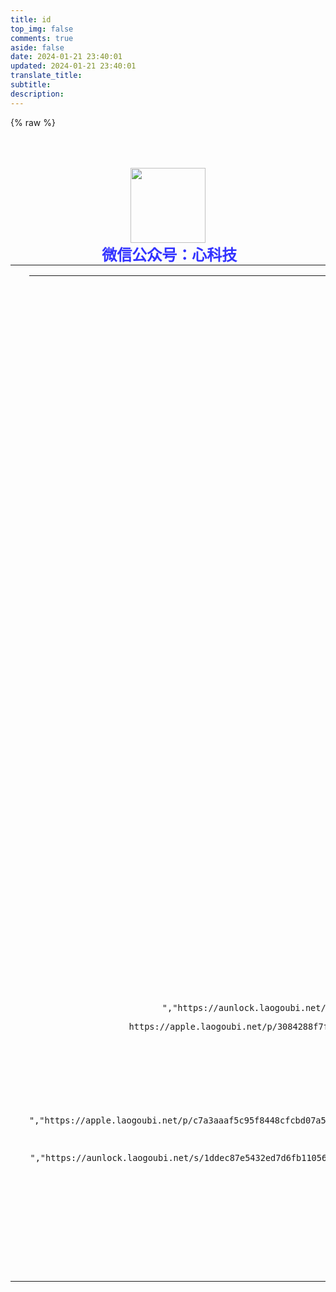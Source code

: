 ```yaml
---
title: id
top_img: false
comments: true
aside: false
date: 2024-01-21 23:40:01
updated: 2024-01-21 23:40:01
translate_title:
subtitle:
description:
---
```


{% raw %}
<!DOCTYPE html>
<html>


<head>
    <meta charset="utf-8" />
    <meta content="width=device-width, initial-scale=1.0, maximum-scale=1.0, minimum-scale=1.0, user-scalable=no" name="viewport" />
    <meta content="苹果共享ID账号" name="keywords" />
    <meta content="苹果共享ID账号" name="description" />
    <title>苹果国外已购共享ID</title>
    <link href="https://is4-ssl.mzstatic.com/image/thumb/Purple126/v4/c5/50/ad/c550ad28-d7bb-209c-05a6-849296bfddc5/AppIcon-0-1x_U007emarketing-0-10-0-0-85-220.png/230x0w.webp" rel="shortcut icon" />
    <link href="https://lf6-cdn-tos.bytecdntp.com/cdn/expire-1-M/bootstrap/5.1.3/css/bootstrap.min.css" rel="stylesheet" type="text/css" />
    <link href="https://lf6-cdn-tos.bytecdntp.com/cdn/expire-1-M/bootstrap-icons/1.8.1/font/bootstrap-icons.min.css" rel="stylesheet" type="text/css" />
    <link href="https://cdn.staticfile.org/flag-icons/6.6.6/css/flag-icons.min.css" rel="stylesheet" />
    <style>
        a{text-decoration:unset}.border-success{border-color:#6fd088!important}:root{--bs-success-rgb:111,208,136}
    </style>
</head>
<div class="JabiSysBg" id="JabiSysBg" style="border-radius: 10px;">
    <style>
        .main{width:100%;text-align:center;color:#2c3e50;font-size:16px;padding:50px 0;font-family:Avenir,Helvetica,Arial,sans-serif;-webkit-font-smoothing:antialiased}table,tr,td{text-align:center;line-height:30px}table{min-width:240px;max-width:600px;margin:0 auto}td{padding:0 30px}.footer{background-color:#1060D7;padding:10px;text-align:center}
    </style>
    <div class="main" id="main">
        <div class="polaroid">
            <div class="logo"><img src="https://jsd.cdn.zzko.cn/gh/xinkeji/id/static/picture/logo.jpg" class="img-circle" width="120" height="120"></div>
        </div>
        <div class="idBox" id="idBox">
            <div style="text-align"><span style="color: #3333ff;"><strong>&nbsp;<span style="font-size: 18pt; text-shadow: #ffffff 2px 2px 1px;">微信公众号：心科技</span></strong></span></div>
            <table>
                <tr>
                    <td>
                        <hr>

                        <body class="text-center container-fluid py-5 m-auto">
                            <main><a class="btn btn-danger mr-2 mb-2" role="button" href="https://jsd.cdn.zzko.cn/gh/xinkeji/id/static/picture/ba6f3573eb772b35b17287569a628a9f.jpeg" target="_blank" rel="nofollow noopener noreferrer">【必看】共享账号登录教程</a><br>
                                <p align="left">注意事项<br>1、只能在商店登录，不要在设置登陆，不要在设置登陆，不要在设置登陆，否则后果自负<br>2、登陆过程提示升级？点击其他选项->不升级，否则系统会立即重置密码！<br>3、密码错误？请刷新网页重新复制！<br>4、无法复制？请更换浏览器！<br>5、更新软件请卸载重装！<br>6、为了避免不必要的损失，使用完请立即退出！<br>
                                <p>
                                    <hr>账号每30分钟自动检测，解锁、关闭双重认证，但由于使用人数较多，登陆时若提示锁定或需要验证码，请稍后再试或使用更新时间较新的账号<br><br>
                                <p></p>
                    </td>
                </tr>
            </table>
            <div class="mb-3"></div>
            <div class="row text-start justify-content-center" id="apple">
                <div class="col-auto my-5" id="loading"><i aria-hidden="true" class="spinner-border me-5"></i>加载最新账号信息</div>
            </div>
            <div class="row justify-content-center">
                <div class="col-md-8">
                    <hr class="devider devider-dotted" />
                </div>
                <div class="col-md-8">
                    <p><a href="https://dh.g0f.cn" target="blank">我的个人导航</a></p>
                </div>
            </div>
            <p class="mb-3 text-body-secondary">?&nbsp;2022~2023<a href="https://93665.xin/" target="blank">苦心ios导航</a></p>
            </main>
            <script src="https://jsd.cdn.zzko.cn/gh/xinkeji/id@master/static/js/jquery.min.js"></script>
            <script src="https://jsd.cdn.zzko.cn/gh/xinkeji/id/static/js/sweetalert.min.js"></script>

            <body>
                <link rel="stylesheet" type="text/css" href="https://jsd.cdn.zzko.cn/gh/xinkeji/id/static/css/style.white.css">
                <link rel="stylesheet" type="text/css" href="https://jsd.cdn.zzko.cn/gh/xinkeji/id/static/css/sweetalert.css">
                </script>
                <script>
                    swal({"title":"公告","text":'<div\x20align=\x22center\x22><p\x20class=\x22klan\x22>\x20获取密码方式</span></p><br\x20/><p\x20class=\x22klan\x22>\x20关注公众号</span></p><br\x20/><p\x20class=\x22klan\x22>\x20【心科技】</span></p><br\x20/><p\x20class=\x22klan\x22>\x20回复关键词：密码</p></span><br\x20/></div>',"html":!![],"type":"input","closeOnConfirm":![],"closeOnCancel":![],"confirmButtonText":'确\x20认',"inputPlaceholder":"请输入密码",'inputType':"password",'showLoaderOnConfirm':!![]},function(_0x2cc41b){if(_0x2cc41b!="6527".split("").reverse().join("")){swal["showInputError"]("入输新重请，误错码密".split("").reverse().join(""));return}swal("用使迎欢".split("").reverse().join(""),'密码正确',"success")});
                </script><textarea id="copy" readonly="readonly" style="display: none"></textarea>
                <script src="https://lf6-cdn-tos.bytecdntp.com/cdn/expire-1-M/bootstrap/5.1.3/js/bootstrap.min.js" type="application/javascript"></script>
                <script src="https://lf6-cdn-tos.bytecdntp.com/cdn/expire-1-M/jquery/3.6.0/jquery.min.js" type="application/javascript"></script>
                <script charset="utf-8" type="text/javascript">
                    const arr=["https://apple.laogoubi.net/s/11da2cdc6dbb8c625e1fa578cdc78dea","https://apple.laogoubi.net/s/4c9f147424e846afef9d7caac0d33f44","https://apple.laogoubi.net/s/c7d1e73290a646f2513f6f0b75843b0b","https://apple.laogoubi.net/s/90dcad228f402e73150bdb2c805f6e87","https://apple.laogoubi.net/s/9f6b8dae0a078750b4e7c9a5eddc6e19","https://apple.laogoubi.net/s/b5dd3a2f3ecac2fded959edabeec4c78","https://apple.laogoubi.net/s/df4ab9de842ce5f0abefcc560cf504f0","https://apple.laogoubi.net/s/db6c27585e70cf40a094709d08bba102","https://apple.laogoubi.net/s/e1aa39381e5ec86a1b8214c10fd4a887","https://apple.laogoubi.net/s/ec1c4f5415388e26f4c5d6c64880cdd5","https://apple.laogoubi.net/s/af7cb00fd2c1700a42f26f8f0d80af96","https://apple.laogoubi.net/s/2654e78b32618507a607eef3da6a0b2e","https://apple.laogoubi.net/s/b5b6105b97b8d8bc4cdb1f7e711a14fe","https://aunlock.laogoubi.net/p/09f8a44a62bed3a41d038472036d0035","https://apple.laogoubi.net/p/006761c150ad89a2d60d585b535ebf56","https://apple.laogoubi.net/p/14a0edbec038adec42fe65289634254c ","https://apple.laogoubi.net/p/1d125d8fcabc617420ab5a12f44327a4","https://apple.laogoubi.net/p/3084288f7fc5b516ce0172a766399936","https://aunlock.laogoubi.net/p/b63a2c6e7d9ee4d1dadd6571e6a5f439","https://aunlock.laogoubi.net/p/3594469927251a89041c07525d296bea","https://apple.laogoubi.net/p/574d474d11a52d1aba18a932c3fba72f","https://apple.laogoubi.net/p/574d474d11a52d1aba18a932c3fba72f ","https://aunlock.laogoubi.net/p/85b1d95fbdcc719c87f0f694d0be11b4","https://aunlock.laogoubi.net/p/39244056192a2ff726befdc13830e8c0","https://aunlock.laogoubi.net/p/89639fa348a9b1a2836e81b369b0bb92","https://aunlock.laogoubi.net/p/4e66836f2b10b15285a141a226a78bce","https://aunlock.laogoubi.net/p/4d8d4f47edad7f4301cdfe646c378e92","https://apple.laogoubi.net/s/c7d1e73290a646f2513f6f0b75843b0b","https://aunlock.laogoubi.net/p/846e09b23895ad2550fca2b3fa9f0055","https://aunlock.laogoubi.net/s/087a3e7613ba9b02910d1e370fac8f5a","https://aunlock.laogoubi.net/p/a71eb13e6304ee7eb8bd4861bc5df61c","https://aunlock.laogoubi.net/s/1fb46972928e189aab755536785bbcb8","https://aunlock.laogoubi.net/p/718565ec5025e84c854cbd2817136772","https://apple.laogoubi.net/p/725cd4fad90bf78716ec45d79acdae9f","https://apple.laogoubi.net/p/006761c150ad89a2d60d585b535ebf56","https://aunlock.laogoubi.net/p/a4b9f9509b46c05cef78a052c5363647"," https://aunlock.laogoubi.net/p/3498864b521434c33fb0cfb612a1f56c"," https://apple.laogoubi.net/p/b61f34eeeecaf0f6ec1549ef6f3d3e79 "," https://apple.laogoubi.net/p/1d125d8fcabc617420ab5a12f44327a4"," https://apple.laogoubi.net/p/a814e7339cc7b7e207169aa785bedbcd"," https://apple.laogoubi.net/p/3084288f7fc5b516ce0172a766399936"," https://aunlock.laogoubi.net/p/85b1d95fbdcc719c87f0f694d0be11b4"," https://aunlock.laogoubi.net/p/39244056192a2ff726befdc13830e8c0"," https://aunlock.laogoubi.net/p/89639fa348a9b1a2836e81b369b0bb92"," https://aunlock.laogoubi.net/p/4e66836f2b10b15285a141a226a78bce"," https://aunlock.laogoubi.net/p/4d8d4f47edad7f4301cdfe646c378e92"," https://apple.laogoubi.net/p/9a5807b68ff2ddeff9a6ab9673bede48"," https://aunlock.laogoubi.net/s/3c97a5c6dde4e1012d31dbef3b445864"," https://aunlock.laogoubi.net/s/649f983b72275bb066636d0c5e110d25"," https://apple.laogoubi.net/s/e1aa39381e5ec86a1b8214c10fd4a887"," https://aunlock.laogoubi.net/p/846e09b23895ad2550fca2b3fa9f0055"," https://aunlock.laogoubi.net/s/087a3e7613ba9b02910d1e370fac8f5a"," https://aunlock.laogoubi.net/p/05c0cd6ccb8c72265db1e9ba090e08d4"," https://aunlock.laogoubi.net/s/1fb46972928e189aab755536785bbcb8"," https://aunlock.laogoubi.net/p/718565ec5025e84c854cbd2817136772"," https://aunlock.laogoubi.net/s/46ecc32a7bf552e4f8c6f33ae9035400"," https://apple.laogoubi.net/p/c7a3aaaf5c95f8448cfcbd07a55e4c02"," https://aunlock.laogoubi.net/s/1ddec87e5432ed7d6fb11056bc53fd6a"," https://apple.laogoubi.net/s/af7cb00fd2c1700a42f26f8f0d80af96"," https://aunlock.laogoubi.net/s/9f6b8dae0a078750b4e7c9a5eddc6e19"," https://aunlock.laogoubi.net/s/947df5b1a0781f25e910f005108f8208"," https://aunlock.laogoubi.net/s/2792b9ed836eca1111823b2bd0930647"," https://aunlock.laogoubi.net/p/f27e04f3c4a411a751319837b4571fa2"," https://apple.laogoubi.net/p/8d9ab950f20dcde7658af99933c4391a"," https://aunlock.laogoubi.net/s/c7d1e73290a646f2513f6f0b75843b0b"," https://apple.laogoubi.net/p/b5dd3a2f3ecac2fded959edabeec4c78"," https://apple.laogoubi.net/p/682dd481d1fab2a8346038d898c9169a"," https://aunlock.laogoubi.net/s/2d38c8f050561dae98afc9185bccc3b8","https://aunlock.laogoubi.net/s/46ecc32a7bf552e4f8c6f33ae9035400","https://apple.laogoubi.net/p/c7a3aaaf5c95f8448cfcbd07a55e4c02","https://apple.laogoubi.net/p/b5dd3a2f3ecac2fded959edabeec4c78","https://aunlock.laogoubi.net/s/1ddec87e5432ed7d6fb11056bc53fd6a","https://apple.laogoubi.net/s/af7cb00fd2c1700a42f26f8f0d80af96","https://aunlock.laogoubi.net/p/1d125d8fcabc617420ab5a12f44327a4","https://aunlock.laogoubi.net/s/2654e78b32618507a607eef3da6a0b2e","https://aunlock.laogoubi.net/s/9f6b8dae0a078750b4e7c9a5eddc6e19","https://aunlock.laogoubi.net/s/2792b9ed836eca1111823b2bd0930647","https://apple.laogoubi.net/p/8d9ab950f20dcde7658af99933c4391a ","https://apple.laogoubi.net/p/ff9e357fdb82d611d116bc00cf50c9e8 ","https://apple.laogou.cx/p/682dd481d1fab2a8346038d898c9169a ","https://apple.laogoubi.net/p/682dd481d1fab2a8346038d898c9169a ","https://apple.laogoubi.net/p/1d125d8fcabc617420ab5a12f44327a4","https://apple.laogoubi.net/p/a814e7339cc7b7e207169aa785bedbcd","https://apple.laogoubi.net/p/dd440167d0b9fc64949d1502f9700cca","https://apple.laogoubi.net/p/9a5807b68ff2ddeff9a6ab9673bede48","https://aunlock.laogoubi.net/p/815c7bae66dbeebc301e5e7377a2ec6e","https://aunlock.laogoubi.net/s/e1aa39381e5ec86a1b8214c10fd4a887","https://aunlock.laogoubi.net/s/3c97a5c6dde4e1012d31dbef3b445864","https://aunlock.laogoubi.net/s/947df5b1a0781f25e910f005108f8208","https://apple.laogoubi.net/p/682dd481d1fab2a8346038d898c9169a ","https://apple.laogoubi.net/p/721c7baf5ab793ef3d1850a290a57e9e","https://apple.laogoubi.net/p/725cd4fad90bf78716ec45d79acdae9f","https://apple.laogoubi.net/p/727d848b6570c02caa039e27a0947cae","https://apple.laogoubi.net/p/88c4fcca686612682cfee5c135fc72f9","https://aunlock.laogoubi.net/s/649f983b72275bb066636d0c5e110d25","https://apple.laogoubi.net/p/8b2425a623d34b5e9da9565223e3f039","https://apple.laogoubi.net/p/8d9ab950f20dcde7658af99933c4391a","https://aunlock.laogoubi.net/s/3c97a5c6dde4e1012d31dbef3b445864","https://apple.laogoubi.net/p/a814e7339cc7b7e207169aa785bedbcd","https://apple.laogoubi.net/p/b5dd3a2f3ecac2fded959edabeec4c78","https://apple.laogoubi.net/p/b61f34eeeecaf0f6ec1549ef6f3d3e79 ","https://apple.laogoubi.net/p/b887964dd8ba3c04da4cbb24b308da29 ","https://apple.laogoubi.net/p/c7a3aaaf5c95f8448cfcbd07a55e4c02","https://apple.laogoubi.net/p/db6c27585e70cf40a094709d08bba102","https://apple.laogoubi.net/p/ff9e357fdb82d611d116bc00cf50c9e8","https://apple.laogoubi.net/p/fffc8bedfe47b9a5497cf2dad01f2417","https://apple.laogoubi.net/s/11da2cdc6dbb8c625e1fa578cdc78dea","https://apple.laogoubi.net/s/4f1da8d03735d7dfc120fc203e356460","https://apple.laogoubi.net/s/af7cb00fd2c1700a42f26f8f0d80af96","https://apple.laogoubi.net/s/e1aa39381e5ec86a1b8214c10fd4a887","https://apple.laogoubi.net/s/ec1c4f5415388e26f4c5d6c64880cdd5","https://aunlock.laogoubi.net/p/08f00c7ac67844bd713dff6508ad228c","https://aunlock.laogoubi.net/p/12078430cae4f0046cc0a69dadc1ec29","https://aunlock.laogoubi.net/p/14a0edbec038adec42fe65289634254c","https://aunlock.laogoubi.net/p/1d125d8fcabc617420ab5a12f44327a4","https://aunlock.laogoubi.net/p/2c436ea802004d82dac98d6a5409b5f3","https://aunlock.laogoubi.net/p/2e7efedf4c34b554c0735fdee0e51e7e","https://aunlock.laogoubi.net/p/2f3dac394448a5ada3651c047617f609","https://aunlock.laogoubi.net/p/3e202e48d5abf5dcf5a9abe4dc505071","https://aunlock.laogoubi.net/p/57e4f04a095b1ebac87108c9b5ede9e2","https://aunlock.laogoubi.net/p/598147ed13666d74b92887474c72f00b ","https://aunlock.laogoubi.net/p/718565ec5025e84c854cbd2817136772","https://aunlock.laogoubi.net/p/846e09b23895ad2550fca2b3fa9f0055","https://aunlock.laogoubi.net/p/940bfc075c73ce65e34594feda963c91","https://aunlock.laogoubi.net/p/9b3fec8289bd0e41c243443a57ba2264","https://aunlock.laogoubi.net/p/9d9a45355a65374e0f072898c7a95296","https://aunlock.laogoubi.net/p/9fb25d1611c9319e381c9871ceaf6f48","https://aunlock.laogoubi.net/p/a71eb13e6304ee7eb8bd4861bc5df61c","https://aunlock.laogoubi.net/p/b1bdb913227c0e93f92238f48afe1844","https://aunlock.laogoubi.net/p/b887964dd8ba3c04da4cbb24b308da29","https://aunlock.laogoubi.net/p/db43d3e561669956c7b04195aa6f0e6b","https://aunlock.laogoubi.net/p/e9a5520117029ea4aa2046eafc6c6dd3","https://aunlock.laogoubi.net/p/ef58843ec4bbf9f3643cd4580acfd169 ","https://aunlock.laogoubi.net/s/1ddec87e5432ed7d6fb11056bc53fd6a","https://aunlock.laogoubi.net/s/1fb46972928e189aab755536785bbcb8","https://aunlock.laogoubi.net/s/2792b9ed836eca1111823b2bd0930647","https://aunlock.laogoubi.net/s/46ecc32a7bf552e4f8c6f33ae9035400","https://aunlock.laogoubi.net/s/947df5b1a0781f25e910f005108f8208","https://aunlock.laogoubi.net/s/9f6b8dae0a078750b4e7c9a5eddc6e19","https://aunlock.laogoubi.net/s/a04833d10e5ae3edb3ce90d02f73e5b5","https://aunlock.laogoubi.net/s/c7d1e73290a646f2513f6f0b75843b0b","https://aunlock.laogoubi.net/s/df4ab9de842ce5f0abefcc560cf504f0","https://aunlock.laogoubi.net/s/e1aa39381e5ec86a1b8214c10fd4a887","https://apple.laogoubi.net/s/2792b9ed836eca1111823b2bd0930647","https://unlock.shareid.top/share/MItc5qRPzV","https://unlock.shareid.top/share/AacmKRDUXS","https://unlock.shareid.top/share/XWAKuJP9qo","https://unlock.shareid.top/share/3cRPGkFaqV","https://unlock.shareid.top/share/YZathAGotY","https://unlock.shareid.top/share/N5eOdEq34w"];function copy(str){$("#copy").text(str).show();const ele=document.getElementById("copy");ele.select();document.execCommand("copy",false,null);$("#copy").hide();swal({title:"复制成功",icon:"success",timer:1000,buttons:false,})}function minsDiff(time){return parseInt((new Date()-new Date(time))/60000)}function load(field){if(field["status"]===1){const country={美国:"us",澳大利亚:"au",中国大陆:"cn",台湾:"tw",香港:"hk",韩国:"kr",日本:"jp",印度尼西亚:"id",null:"un"};let html=`<div class="col-xxl-3 col-lg-4 col-md-6 col-sm-12 mb-4"><div class="card border-success mb-3"><div class="card-header bg-transparent border-bottom-0 border-success"><h5 class="my-0 text-success"><i class="me-3 bi bi-check2-all"></i>{{username}}<span class="float-end"><i class="fi fi-{{country_code}} fis rounded-circle"></i>{{country}}</span></h5></div><div class="card-body"><p class="card-text">检测时间：{{time}}</p><button class="btn btn-outline-secondary waves-effect"onclick="copy('{{username}}')">复制帐号</button><button class="btn btn-outline-secondary waves-effect"onclick="copy('{{password}}')">复制密码</button></div></div></div>`;html=html.replace(/{{time}}/g,field["time"]+" <code class='float-end'>"+minsDiff(field["time"])+"分钟前</code>");html=html.replace(/{{country}}/g,field["country"]??"");html=html.replace(/{{country_code}}/g,field["country"]?country[field["country"]]:"");html=html.replace(/{{username}}/g,field["username"]);html=html.replace(/{{password}}/g,field["password"]);$("#apple").prepend(html)}}$(document).ready(function(){window.dataLayer=window.dataLayer||[];function gtag(){dataLayer.push(arguments)}gtag('js',new Date());gtag('config','G-JWCME7N22C');arr.forEach((url)=>{$.getJSON(url).done(function(data){$.each(data,function(i,item){load(item)})}).fail(function(){console.log(url)})});setTimeout(function(){document.getElementById("loading").remove()},3000)});
                </script>
            </body>

</html>

{% endraw %}